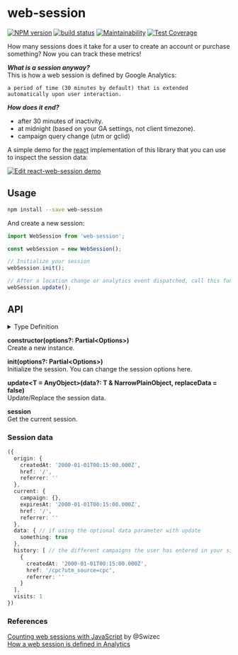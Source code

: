 # web-session

[![NPM version](https://badge.fury.io/js/web-session.svg)](https://www.npmjs.com/package/web-session) [![build status](https://travis-ci.org/gilbarbara/web-session.svg)](https://travis-ci.org/gilbarbara/web-session) [![Maintainability](https://api.codeclimate.com/v1/badges/6e24b38c5c7a96de9db7/maintainability)](https://codeclimate.com/github/gilbarbara/web-session/maintainability) [![Test Coverage](https://api.codeclimate.com/v1/badges/6e24b38c5c7a96de9db7/test_coverage)](https://codeclimate.com/github/gilbarbara/web-session/test_coverage)

How many sessions does it take for a user to create an account or purchase something?
Now you can track these metrics!

***What is a session anyway?***  
This is how a web session is defined by Google Analytics:

```
a period of time (30 minutes by default) that is extended automatically upon user interaction.
```

***How does it end?***

- after 30 minutes of inactivity.
- at midnight (based on your GA settings, not client timezone).
- campaign query change (utm or gclid)


A simple demo for the [react](https://github.com/gilbarbara/react-web-session) implementation of this library that you can use to inspect the session data:

[![Edit react-web-session demo](https://codesandbox.io/static/img/play-codesandbox.svg)](https://codesandbox.io/s/n40w8w88jl)

## Usage

```bash
npm install --save web-session
```

And create a new session:

```typescript
import WebSession from 'web-session';

const webSession = new WebSession();

// Initialize your session
webSession.init();

// After a location change or analytics event dispatched, call this function to update the session.
webSession.update();
```

## API

<details>
  <summary>Type Definition</summary>

export type AnyObject<T = any> = Record<string, T>;
export type NarrowPlainObject<T> = Exclude<T, any[] | ((...items: any[]) => any)>;

  ```typescript
interface Options {
  /*
   * A function called on every update that receive the session data.
   * @default noop
   */
  callback: (session: Session) => void;
  /*
   * The session duration in minutes
   * @default 30
   */
  duration: number;
  /*
   * The max history size
   * @default 50
   */
  historySize: number;
  /*
   * The session name
   * @default 'WebSessionData'
   */
  name: string;
  /*
   * The session timezone used in GA
   * @default 'UTC'
   */
  timezone: string;
}

interface Origin {
  createdAt: string;
  href: string;
  referrer: string;
}

interface Session {
  current: CurrentSession;
  data?: AnyObject;
  history: Origin[];
  origin: Origin;
  visits: number;
}
  ```
</details>

**constructor(options?: Partial\<Options>)**  
Create a new instance.

**init(options?: Partial\<Options>)**  
Initialize the session. You can change the session options here.

**update<T = AnyObject>(data?: T & NarrowPlainObject<T>, replaceData = false)**  
Update/Replace the session data.

**session**  
Get the current session.

### Session data

```typescript
({
  origin: {
    createdAt: '2000-01-01T00:15:00.000Z',
    href: '/',
    referrer: ''
  },
  current: {
    campaign: {},
    expiresAt: '2000-01-01T00:15:00.000Z',
    href: '/',
    referrer: ''
  },
  data: { // if using the optional data parameter with update
    something: true
  },
  history: [ // the different campaigns the user has entered in your site
    {
      createdAt: '2000-01-01T00:15:00.000Z',
      href: '/cpc?utm_source=cpc',
      referrer: ''
    }
  ],
  visits: 1
})
```

### References
[Counting web sessions with JavaScript](https://swizec.com/blog/counting-web-sessions-javascript/swizec/7598) by @Swizec  
[How a web session is defined in Analytics](https://support.google.com/analytics/answer/2731565?hl=en)
